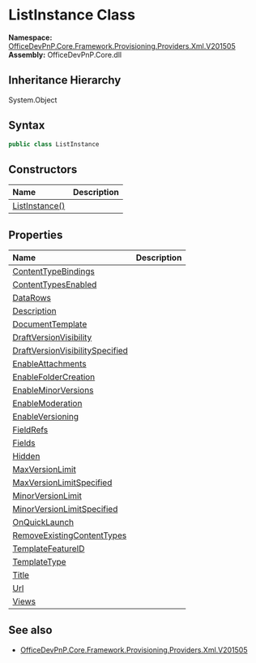 # ListInstance Class
  

**Namespace:** [OfficeDevPnP.Core.Framework.Provisioning.Providers.Xml.V201505](OfficeDevPnP.Core.Framework.Provisioning.Providers.Xml.V201505.md)  
**Assembly:** OfficeDevPnP.Core.dll  
## Inheritance Hierarchy
System.Object  
## Syntax
```C#
public class ListInstance
```
## Constructors
|**Name**|**Description**|
|:-----|:-----|
| [ListInstance()](OfficeDevPnP.Core.Framework.Provisioning.Providers.Xml.V201505.ListInstance.ctor1.md) |  
## Properties
|**Name**|**Description**|
|:-----|:-----|
| [ContentTypeBindings](OfficeDevPnP.Core.Framework.Provisioning.Providers.Xml.V201505.ListInstance.ContentTypeBindings.md) | 
| [ContentTypesEnabled](OfficeDevPnP.Core.Framework.Provisioning.Providers.Xml.V201505.ListInstance.ContentTypesEnabled.md) | 
| [DataRows](OfficeDevPnP.Core.Framework.Provisioning.Providers.Xml.V201505.ListInstance.DataRows.md) | 
| [Description](OfficeDevPnP.Core.Framework.Provisioning.Providers.Xml.V201505.ListInstance.Description.md) | 
| [DocumentTemplate](OfficeDevPnP.Core.Framework.Provisioning.Providers.Xml.V201505.ListInstance.DocumentTemplate.md) | 
| [DraftVersionVisibility](OfficeDevPnP.Core.Framework.Provisioning.Providers.Xml.V201505.ListInstance.DraftVersionVisibility.md) | 
| [DraftVersionVisibilitySpecified](OfficeDevPnP.Core.Framework.Provisioning.Providers.Xml.V201505.ListInstance.DraftVersionVisibilitySpecified.md) | 
| [EnableAttachments](OfficeDevPnP.Core.Framework.Provisioning.Providers.Xml.V201505.ListInstance.EnableAttachments.md) | 
| [EnableFolderCreation](OfficeDevPnP.Core.Framework.Provisioning.Providers.Xml.V201505.ListInstance.EnableFolderCreation.md) | 
| [EnableMinorVersions](OfficeDevPnP.Core.Framework.Provisioning.Providers.Xml.V201505.ListInstance.EnableMinorVersions.md) | 
| [EnableModeration](OfficeDevPnP.Core.Framework.Provisioning.Providers.Xml.V201505.ListInstance.EnableModeration.md) | 
| [EnableVersioning](OfficeDevPnP.Core.Framework.Provisioning.Providers.Xml.V201505.ListInstance.EnableVersioning.md) | 
| [FieldRefs](OfficeDevPnP.Core.Framework.Provisioning.Providers.Xml.V201505.ListInstance.FieldRefs.md) | 
| [Fields](OfficeDevPnP.Core.Framework.Provisioning.Providers.Xml.V201505.ListInstance.Fields.md) | 
| [Hidden](OfficeDevPnP.Core.Framework.Provisioning.Providers.Xml.V201505.ListInstance.Hidden.md) | 
| [MaxVersionLimit](OfficeDevPnP.Core.Framework.Provisioning.Providers.Xml.V201505.ListInstance.MaxVersionLimit.md) | 
| [MaxVersionLimitSpecified](OfficeDevPnP.Core.Framework.Provisioning.Providers.Xml.V201505.ListInstance.MaxVersionLimitSpecified.md) | 
| [MinorVersionLimit](OfficeDevPnP.Core.Framework.Provisioning.Providers.Xml.V201505.ListInstance.MinorVersionLimit.md) | 
| [MinorVersionLimitSpecified](OfficeDevPnP.Core.Framework.Provisioning.Providers.Xml.V201505.ListInstance.MinorVersionLimitSpecified.md) | 
| [OnQuickLaunch](OfficeDevPnP.Core.Framework.Provisioning.Providers.Xml.V201505.ListInstance.OnQuickLaunch.md) | 
| [RemoveExistingContentTypes](OfficeDevPnP.Core.Framework.Provisioning.Providers.Xml.V201505.ListInstance.RemoveExistingContentTypes.md) | 
| [TemplateFeatureID](OfficeDevPnP.Core.Framework.Provisioning.Providers.Xml.V201505.ListInstance.TemplateFeatureID.md) | 
| [TemplateType](OfficeDevPnP.Core.Framework.Provisioning.Providers.Xml.V201505.ListInstance.TemplateType.md) | 
| [Title](OfficeDevPnP.Core.Framework.Provisioning.Providers.Xml.V201505.ListInstance.Title.md) | 
| [Url](OfficeDevPnP.Core.Framework.Provisioning.Providers.Xml.V201505.ListInstance.Url.md) | 
| [Views](OfficeDevPnP.Core.Framework.Provisioning.Providers.Xml.V201505.ListInstance.Views.md) | 
## See also
- [OfficeDevPnP.Core.Framework.Provisioning.Providers.Xml.V201505](OfficeDevPnP.Core.Framework.Provisioning.Providers.Xml.V201505.md)
